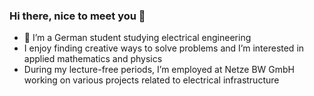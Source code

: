 ### Hi there, nice to meet you 👋

- 📖 I’m a German student studying electrical engineering
- I enjoy finding creative ways to solve problems and I’m interested in applied mathematics and physics 
- During my lecture-free periods, I’m employed at Netze BW GmbH working on various projects related to electrical infrastructure


<!--
**F-Klimas/F-Klimas** is a ✨ _special_ ✨ repository because its `README.md` (this file) appears on your GitHub profile.

Here are some ideas to get you started:

- 🔭 I’m currently working on ...
- 🌱 I’m currently learning ...
- 👯 I’m looking to collaborate on ...
- 🤔 I’m looking for help with ...
- 💬 Ask me about ...
- 📫 How to reach me: ...
- 😄 Pronouns: ...
- ⚡ Fun fact: ...
-->
